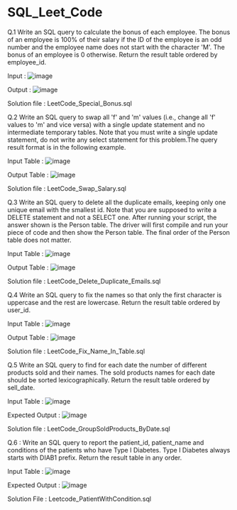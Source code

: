 # SQL_Leet_Code

Q.1 Write an SQL query to calculate the bonus of each employee. The bonus of an employee is 100% of their salary if the ID of the employee is an odd number 
and the employee name does not start with the character 'M'. The bonus of an employee is 0 otherwise. Return the result table ordered by employee_id.

Input : ![image](https://user-images.githubusercontent.com/72154374/216803307-cf11ffea-7101-40c7-ae71-2985929017a8.png)

Output : ![image](https://user-images.githubusercontent.com/72154374/216803326-dbad9e5a-df7a-419f-b1da-849ec738823e.png)

Solution file : LeetCode_Special_Bonus.sql

Q.2 Write an SQL query to swap all 'f' and 'm' values (i.e., change all 'f' values to 'm' and vice versa) with a single update statement and no intermediate temporary tables. Note that you must write a single update statement, do not write any select statement for this problem.The query result format is in the following example.

Input Table : ![image](https://user-images.githubusercontent.com/72154374/216805574-4e9b6ec1-3229-40a1-b191-d778c7812917.png)

Output Table : ![image](https://user-images.githubusercontent.com/72154374/216805592-443aa39f-6112-45b5-96cd-997de6536cd2.png)

Solution file : LeetCode_Swap_Salary.sql

Q.3 Write an SQL query to delete all the duplicate emails, keeping only one unique email with the smallest id. Note that you are supposed to write a
DELETE statement and not a SELECT one. After running your script, the answer shown is the Person table. The driver will first compile and run your piece of code 
and then show the Person table. The final order of the Person table does not matter.

Input Table : ![image](https://user-images.githubusercontent.com/72154374/216886668-faa99194-d9a6-437d-988d-5131c7859278.png)

Output Table : ![image](https://user-images.githubusercontent.com/72154374/216886736-332669d1-b19c-4ffe-acc7-1e2684618558.png)

Solution file : LeetCode_Delete_Duplicate_Emails.sql

Q.4 Write an SQL query to fix the names so that only the first character is uppercase and the rest are lowercase. Return the result table ordered by user_id.

Input Table : ![image](https://user-images.githubusercontent.com/72154374/216889523-a7b9bab3-09f2-4761-ab9c-9e9f214479c0.png)

Output Table : ![image](https://user-images.githubusercontent.com/72154374/216889568-8b4bd554-5362-4271-b4c1-a1cba41f0321.png)

Solution file : LeetCode_Fix_Name_In_Table.sql

Q.5 Write an SQL query to find for each date the number of different products sold and their names. The sold products names for each date should be sorted lexicographically. Return the result table ordered by sell_date.

Input Table : ![image](https://user-images.githubusercontent.com/72154374/220033901-9e7ee0cc-8fd1-4f73-9957-9e97c415416d.png)

Expected Output : ![image](https://user-images.githubusercontent.com/72154374/220034057-06cdc02e-39f4-43ac-874c-5dc3c783f3c9.png)

Solution file : LeetCode_GroupSoldProducts_ByDate.sql

Q.6 : Write an SQL query to report the patient_id, patient_name and conditions of the patients who have Type I Diabetes. Type I Diabetes always starts with DIAB1 prefix. Return the result table in any order.

Input Table : ![image](https://user-images.githubusercontent.com/72154374/220038444-876ce277-9367-4ead-a5f0-98b3d4e7b2cb.png)

Expected Output : ![image](https://user-images.githubusercontent.com/72154374/220038559-229fe1e0-d60e-411c-80a3-77e61a18d961.png)

Solution File : Leetcode_PatientWithCondition.sql
